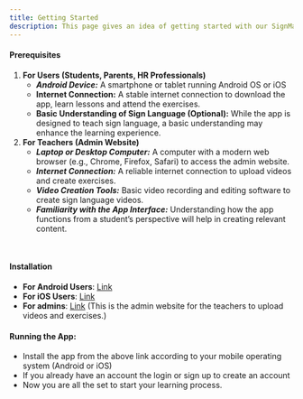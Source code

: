 ```yaml
---
title: Getting Started
description: This page gives an idea of getting started with our SignMate application
---
```


#### Prerequisites
1. **For Users (Students, Parents, HR Professionals)**
    - ***Android Device:***
        A smartphone or tablet running Android OS or iOS
    - **Internet Connection:**
        A stable internet connection to download the app, learn lessons and attend the exercises.
    - **Basic Understanding of Sign Language (Optional):**
        While the app is designed to teach sign language, a basic understanding may enhance the learning experience.
2. **For Teachers (Admin Website)**
    - ***Laptop or Desktop Computer:***
        A computer with a modern web browser (e.g., Chrome, Firefox, Safari) to access the admin website.
    - ***Internet Connection:***
        A reliable internet connection to upload videos and create exercises.
    - ***Video Creation Tools:***
        Basic video recording and editing software to create sign language videos.
    - ***Familiarity with the App Interface:***
        Understanding how the app functions from a student’s perspective will help in creating relevant content.
<br>

#### Installation

- **For Android Users**: [Link](https://www.google.com/)
- **For iOS Users**: [Link](https://www.google.com/)
- **For admins**: [Link](https://www.google.com/)
  (This is the admin website for the teachers to upload videos and exercises.)

#### Running the App:
- Install the app from the above link according to your mobile operating system (Android or iOS)
- If you already have an account the login or sign up to create an account
- Now you are all the set to start your learning process.
